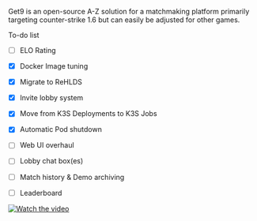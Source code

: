 Get9 is an open-source A-Z solution for a matchmaking platform primarily targeting counter-strike 1.6 but can easily be adjusted for other games.

To-do list
- [ ] ELO Rating
- [x] Docker Image tuning
- [x] Migrate to ReHLDS
- [x] Invite lobby system
- [x] Move from K3S Deployments to K3S Jobs
- [x] Automatic Pod shutdown
- [ ] Web UI overhaul
- [ ] Lobby chat box(es)
- [ ] Match history & Demo archiving
- [ ] Leaderboard



[![Watch the video](https://img.youtube.com/vi/KmHlYoj7RSs/maxresdefault.jpg)](https://www.youtube.com/watch?v=KmHlYoj7RSs)
